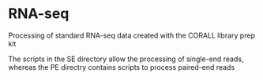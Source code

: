 # RNA-seq
Processing of standard RNA-seq data created with the CORALL library prep kit

The scripts in the SE directory allow the processing of single-end reads, whereas the PE directry contains scripts to process paired-end reads
